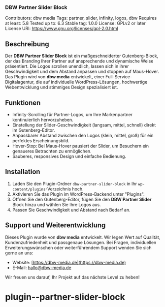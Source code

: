 ### DBW Partner Slider Block

Contributors: dbw media
Tags: partner, slider, infinity, logos, dbw
Requires at least: 5.8
Tested up to: 6.3
Stable tag: 1.0.0
License: GPLv2 or later
License URI: https://www.gnu.org/licenses/gpl-2.0.html

## Beschreibung

Der **DBW Partner Slider Block** ist ein maßgeschneiderter Gutenberg-Block, der das Branding Ihrer Partner auf ansprechende und dynamische Weise präsentiert. Die Logos scrollen unendlich, lassen sich in ihrer Geschwindigkeit und dem Abstand anpassen und stoppen auf Maus-Hover. Das Plugin wird von **dbw media** entwickelt, einer Full-Service-Digitalagentur, die auf individuelle WordPress-Lösungen, hochwertige Webentwicklung und stimmiges Design spezialisiert ist.

## Funktionen

- Infinity-Scrolling für Partner-Logos, um Ihre Markenpartner kontinuierlich hervorzuheben.
- Einstellung der Slider-Geschwindigkeit (langsam, mittel, schnell) direkt im Gutenberg-Editor.
- Anpassbarer Abstand zwischen den Logos (klein, mittel, groß) für ein perfektes Erscheinungsbild.
- Hover-Stop: Bei Maus-Hover pausiert der Slider, um Besuchern ein genaueres Betrachten zu ermöglichen.
- Sauberes, responsives Design und einfache Bedienung.

## Installation

1. Laden Sie den Plugin-Ordner `dbw-partner-slider-block` in Ihr `wp-content/plugins`-Verzeichnis hoch.
2. Aktivieren Sie das Plugin im WordPress-Backend unter "Plugins".
3. Öffnen Sie den Gutenberg-Editor, fügen Sie den **DBW Partner Slider** Block hinzu und wählen Sie Ihre Logos aus.
4. Passen Sie Geschwindigkeit und Abstand nach Bedarf an.

## Support und Weiterentwicklung

Dieses Plugin wurde von **dbw media** entwickelt. Wir legen Wert auf Qualität, Kundenzufriedenheit und passgenaue Lösungen. Bei Fragen, individuellen Erweiterungswünschen oder weiterführendem Support wenden Sie sich gerne an uns:

- Website: [https://dbw-media.de](https://dbw-media.de)
- E-Mail: hallo@dbw-media.de

Wir freuen uns darauf, Ihr Projekt auf das nächste Level zu heben!

# plugin--partner-slider-block
